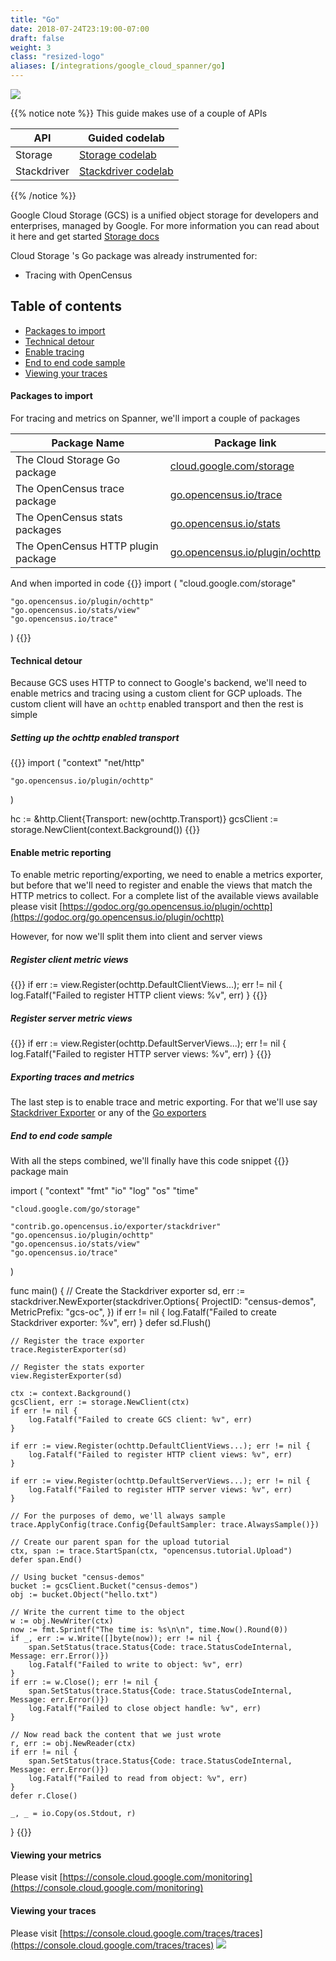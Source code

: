 ```yaml
---
title: "Go"
date: 2018-07-24T23:19:00-07:00
draft: false
weight: 3
class: "resized-logo"
aliases: [/integrations/google_cloud_spanner/go]
---
```


![](/images/gopher.png)

{{% notice note %}}
This guide makes use of a couple of APIs

API|Guided codelab
---|---
Storage |[Storage codelab](/codelabs/storage)
Stackdriver |[Stackdriver codelab](/codelabs/stackdriver)
{{% /notice %}}

Google Cloud Storage (GCS) is a unified object storage for developers and enterprises, managed by Google.
For more information you can read about it here and get started [Storage docs](https://godoc.org/cloud.google.com/go/storage/docs)

Cloud Storage 's Go package was already instrumented for:

* Tracing with OpenCensus

## Table of contents
- [Packages to import](#packages-to-import)
- [Technical detour](#technical-detour)
- [Enable tracing](#enable-tracing)
- [End to end code sample](#end-to-end-code-sample)
- [Viewing your traces](#viewing-your-traces)

#### Packages to import

For tracing and metrics on Spanner, we'll import a couple of packages

Package Name|Package link
---|---
The Cloud Storage Go package|[cloud.google.com/storage](https://godoc.org/cloud.google.com/go/storage)
The OpenCensus trace package|[go.opencensus.io/trace](https://godoc.org/go.opencensus.io/trace)
The OpenCensus stats packages|[go.opencensus.io/stats](https://godoc.org/go.opencensus.io/stats)
The OpenCensus HTTP plugin package|[go.opencensus.io/plugin/ochttp](https://godoc.org/go.opencensus.io/plugin/ochttp)

And when imported in code
{{<highlight go>}}
import (
    "cloud.google.com/storage"

    "go.opencensus.io/plugin/ochttp"
    "go.opencensus.io/stats/view"
    "go.opencensus.io/trace"
)
{{</highlight>}}

#### Technical detour

Because GCS uses HTTP to connect to Google's backend, we'll need to enable metrics and tracing using a custom client
for GCP uploads. The custom client will have an `ochttp` enabled transport and then the rest is simple

##### Setting up the ochttp enabled transport

{{<highlight go>}}
import (
    "context"
    "net/http"

    "go.opencensus.io/plugin/ochttp"
)

hc := &http.Client{Transport: new(ochttp.Transport)}
gcsClient := storage.NewClient(context.Background())
{{</highlight>}}

#### Enable metric reporting

To enable metric reporting/exporting, we need to enable a metrics exporter, but before that we'll need
to register and enable the views that match the HTTP metrics to collect. For a complete list of the available views
available please visit [https://godoc.org/go.opencensus.io/plugin/ochttp](https://godoc.org/go.opencensus.io/plugin/ochttp)

However, for now we'll split them into client and server views

##### Register client metric views
{{<highlight go>}}
if err := view.Register(ochttp.DefaultClientViews...); err != nil {
    log.Fatalf("Failed to register HTTP client views: %v", err)
}
{{</highlight>}}

##### Register server metric views
{{<highlight go>}}
if err := view.Register(ochttp.DefaultServerViews...); err != nil {
    log.Fatalf("Failed to register HTTP server views: %v", err)
}
{{</highlight>}}

##### Exporting traces and metrics
The last step is to enable trace and metric exporting. For that we'll use say [Stackdriver Exporter](/supported-exporters/go/stackdriver) or
any of the  [Go exporters](/supported-exporters/go/)

##### End to end code sample
With all the steps combined, we'll finally have this code snippet
{{<highlight go>}}
package main

import (
	"context"
	"fmt"
	"io"
	"log"
	"os"
	"time"

	"cloud.google.com/go/storage"

	"contrib.go.opencensus.io/exporter/stackdriver"
	"go.opencensus.io/plugin/ochttp"
	"go.opencensus.io/stats/view"
	"go.opencensus.io/trace"
)

func main() {
	// Create the Stackdriver exporter
	sd, err := stackdriver.NewExporter(stackdriver.Options{
		ProjectID:    "census-demos",
		MetricPrefix: "gcs-oc",
	})
	if err != nil {
		log.Fatalf("Failed to create Stackdriver exporter: %v", err)
	}
	defer sd.Flush()

	// Register the trace exporter
	trace.RegisterExporter(sd)

	// Register the stats exporter
	view.RegisterExporter(sd)

	ctx := context.Background()
	gcsClient, err := storage.NewClient(ctx)
	if err != nil {
		log.Fatalf("Failed to create GCS client: %v", err)
	}

	if err := view.Register(ochttp.DefaultClientViews...); err != nil {
		log.Fatalf("Failed to register HTTP client views: %v", err)
	}

	if err := view.Register(ochttp.DefaultServerViews...); err != nil {
		log.Fatalf("Failed to register HTTP server views: %v", err)
	}

	// For the purposes of demo, we'll always sample
	trace.ApplyConfig(trace.Config{DefaultSampler: trace.AlwaysSample()})

	// Create our parent span for the upload tutorial
	ctx, span := trace.StartSpan(ctx, "opencensus.tutorial.Upload")
	defer span.End()

	// Using bucket "census-demos"
	bucket := gcsClient.Bucket("census-demos")
	obj := bucket.Object("hello.txt")

	// Write the current time to the object
	w := obj.NewWriter(ctx)
	now := fmt.Sprintf("The time is: %s\n\n", time.Now().Round(0))
	if _, err := w.Write([]byte(now)); err != nil {
		span.SetStatus(trace.Status{Code: trace.StatusCodeInternal, Message: err.Error()})
		log.Fatalf("Failed to write to object: %v", err)
	}
	if err := w.Close(); err != nil {
		span.SetStatus(trace.Status{Code: trace.StatusCodeInternal, Message: err.Error()})
		log.Fatalf("Failed to close object handle: %v", err)
	}

	// Now read back the content that we just wrote
	r, err := obj.NewReader(ctx)
	if err != nil {
		span.SetStatus(trace.Status{Code: trace.StatusCodeInternal, Message: err.Error()})
		log.Fatalf("Failed to read from object: %v", err)
	}
	defer r.Close()

	_, _ = io.Copy(os.Stdout, r)
}
{{</highlight>}}

#### Viewing your metrics
Please visit [https://console.cloud.google.com/monitoring](https://console.cloud.google.com/monitoring)

#### Viewing your traces
Please visit [https://console.cloud.google.com/traces/traces](https://console.cloud.google.com/traces/traces)
![](/images/gcs_go_trace.png)
